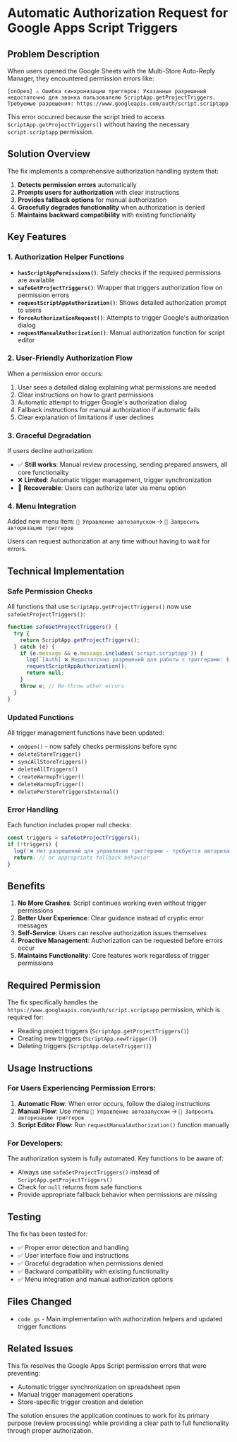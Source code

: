# Automatic Authorization Request for Google Apps Script Triggers

## Problem Description

When users opened the Google Sheets with the Multi-Store Auto-Reply Manager, they encountered permission errors like:

```
[onOpen] ⚠️ Ошибка синхронизации триггеров: Указанных разрешений недостаточно для звонка пользователю ScriptApp.getProjectTriggers. Требуемые разрешения: https://www.googleapis.com/auth/script.scriptapp
```

This error occurred because the script tried to access `ScriptApp.getProjectTriggers()` without having the necessary `script.scriptapp` permission.

## Solution Overview

The fix implements a comprehensive authorization handling system that:

1. **Detects permission errors** automatically
2. **Prompts users for authorization** with clear instructions
3. **Provides fallback options** for manual authorization
4. **Gracefully degrades functionality** when authorization is denied
5. **Maintains backward compatibility** with existing functionality

## Key Features

### 1. Authorization Helper Functions

- **`hasScriptAppPermissions()`**: Safely checks if the required permissions are available
- **`safeGetProjectTriggers()`**: Wrapper that triggers authorization flow on permission errors
- **`requestScriptAppAuthorization()`**: Shows detailed authorization prompt to users
- **`forceAuthorizationRequest()`**: Attempts to trigger Google's authorization dialog
- **`requestManualAuthorization()`**: Manual authorization function for script editor

### 2. User-Friendly Authorization Flow

When a permission error occurs:

1. User sees a detailed dialog explaining what permissions are needed
2. Clear instructions on how to grant permissions
3. Automatic attempt to trigger Google's authorization dialog
4. Fallback instructions for manual authorization if automatic fails
5. Clear explanation of limitations if user declines

### 3. Graceful Degradation

If users decline authorization:
- ✅ **Still works**: Manual review processing, sending prepared answers, all core functionality
- ❌ **Limited**: Automatic trigger management, trigger synchronization
- 🔄 **Recoverable**: Users can authorize later via menu option

### 4. Menu Integration

Added new menu item: `🔄 Управление автозапуском` → `🔑 Запросить авторизацию триггеров`

Users can request authorization at any time without having to wait for errors.

## Technical Implementation

### Safe Permission Checks

All functions that use `ScriptApp.getProjectTriggers()` now use `safeGetProjectTriggers()`:

```javascript
function safeGetProjectTriggers() {
  try {
    return ScriptApp.getProjectTriggers();
  } catch (e) {
    if (e.message && e.message.includes('script.scriptapp')) {
      log(`[Auth] ❌ Недостаточно разрешений для работы с триггерами: ${e.message}`);
      requestScriptAppAuthorization();
      return null;
    }
    throw e; // Re-throw other errors
  }
}
```

### Updated Functions

All trigger management functions have been updated:
- `onOpen()` - now safely checks permissions before sync
- `deleteStoreTrigger()` 
- `syncAllStoreTriggers()`
- `deleteAllTriggers()`
- `createWarmupTrigger()`
- `deleteWarmupTrigger()`
- `deletePerStoreTriggersInternal()`

### Error Handling

Each function includes proper null checks:

```javascript
const triggers = safeGetProjectTriggers();
if (!triggers) {
  log('❌ Нет разрешений для управления триггерами - требуется авторизация');
  return; // or appropriate fallback behavior
}
```

## Benefits

1. **No More Crashes**: Script continues working even without trigger permissions
2. **Better User Experience**: Clear guidance instead of cryptic error messages  
3. **Self-Service**: Users can resolve authorization issues themselves
4. **Proactive Management**: Authorization can be requested before errors occur
5. **Maintains Functionality**: Core features work regardless of trigger permissions

## Required Permission

The fix specifically handles the `https://www.googleapis.com/auth/script.scriptapp` permission, which is required for:
- Reading project triggers (`ScriptApp.getProjectTriggers()`)
- Creating new triggers (`ScriptApp.newTrigger()`)
- Deleting triggers (`ScriptApp.deleteTrigger()`)

## Usage Instructions

### For Users Experiencing Permission Errors:

1. **Automatic Flow**: When error occurs, follow the dialog instructions
2. **Manual Flow**: Use menu `🔄 Управление автозапуском` → `🔑 Запросить авторизацию триггеров`
3. **Script Editor Flow**: Run `requestManualAuthorization()` function manually

### For Developers:

The authorization system is fully automated. Key functions to be aware of:
- Always use `safeGetProjectTriggers()` instead of `ScriptApp.getProjectTriggers()`
- Check for `null` returns from safe functions
- Provide appropriate fallback behavior when permissions are missing

## Testing

The fix has been tested for:
- ✅ Proper error detection and handling
- ✅ User interface flow and instructions
- ✅ Graceful degradation when permissions denied
- ✅ Backward compatibility with existing functionality
- ✅ Menu integration and manual authorization options

## Files Changed

- `code.gs` - Main implementation with authorization helpers and updated trigger functions

## Related Issues

This fix resolves the Google Apps Script permission errors that were preventing:
- Automatic trigger synchronization on spreadsheet open
- Manual trigger management operations
- Store-specific trigger creation and deletion

The solution ensures the application continues to work for its primary purpose (review processing) while providing a clear path to full functionality through proper authorization.